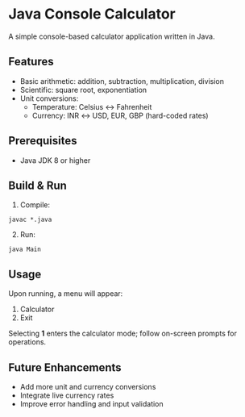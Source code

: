 # Java Console Calculator

A simple console-based calculator application written in Java.

## Features
- Basic arithmetic: addition, subtraction, multiplication, division
- Scientific: square root, exponentiation
- Unit conversions:
  - Temperature: Celsius ↔ Fahrenheit
  - Currency: INR ↔ USD, EUR, GBP (hard-coded rates)

## Prerequisites
- Java JDK 8 or higher

## Build & Run
1. Compile:
```
javac *.java
```
2. Run:
```
java Main
```

## Usage
Upon running, a menu will appear:
1. Calculator
2. Exit

Selecting **1** enters the calculator mode; follow on-screen prompts for operations.

## Future Enhancements
- Add more unit and currency conversions
- Integrate live currency rates
- Improve error handling and input validation
